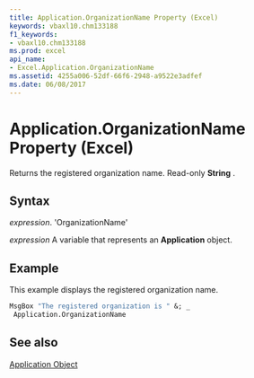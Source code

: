 ```yaml
---
title: Application.OrganizationName Property (Excel)
keywords: vbaxl10.chm133188
f1_keywords:
- vbaxl10.chm133188
ms.prod: excel
api_name:
- Excel.Application.OrganizationName
ms.assetid: 4255a006-52df-66f6-2948-a9522e3adfef
ms.date: 06/08/2017
---
```



# Application.OrganizationName Property (Excel)

Returns the registered organization name. Read-only  **String** .


## Syntax

 _expression_. 'OrganizationName'

 _expression_ A variable that represents an **Application** object.


## Example

This example displays the registered organization name.


```vb
MsgBox "The registered organization is " &; _ 
 Application.OrganizationName
```


## See also


[Application Object](Excel.Application(objec).md)

